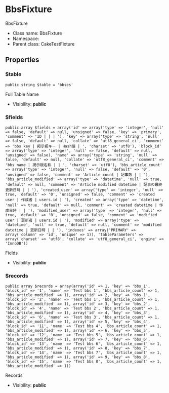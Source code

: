 BbsFixture
===============

BbsFixture




* Class name: BbsFixture
* Namespace: 
* Parent class: CakeTestFixture





Properties
----------


### $table

    public string $table = 'bbses'

Full Table Name



* Visibility: **public**


### $fields

    public array $fields = array('id' => array('type' => 'integer', 'null' => false, 'default' => null, 'unsigned' => false, 'key' => 'primary', 'comment' => 'ID | | | '), 'key' => array('type' => 'string', 'null' => false, 'default' => null, 'collate' => 'utf8_general_ci', 'comment' => 'bbs key | 掲示板キー | Hash値 | ', 'charset' => 'utf8'), 'block_id' => array('type' => 'integer', 'null' => false, 'default' => null, 'unsigned' => false), 'name' => array('type' => 'string', 'null' => false, 'default' => null, 'collate' => 'utf8_general_ci', 'comment' => 'bbs name | 掲示板名称 | | ', 'charset' => 'utf8'), 'bbs_article_count' => array('type' => 'integer', 'null' => false, 'default' => '0', 'unsigned' => false, 'comment' => 'Article count | 記事数 | | '), 'bbs_article_modified' => array('type' => 'datetime', 'null' => true, 'default' => null, 'comment' => 'Article modified datetime | 記事の最終更新日時 | | '), 'created_user' => array('type' => 'integer', 'null' => true, 'default' => '0', 'unsigned' => false, 'comment' => 'created user | 作成者 | users.id | '), 'created' => array('type' => 'datetime', 'null' => true, 'default' => null, 'comment' => 'created datetime | 作成日時 | | '), 'modified_user' => array('type' => 'integer', 'null' => true, 'default' => '0', 'unsigned' => false, 'comment' => 'modified user | 更新者 | users.id | '), 'modified' => array('type' => 'datetime', 'null' => true, 'default' => null, 'comment' => 'modified datetime | 更新日時 | | '), 'indexes' => array('PRIMARY' => array('column' => 'id', 'unique' => 1)), 'tableParameters' => array('charset' => 'utf8', 'collate' => 'utf8_general_ci', 'engine' => 'InnoDB'))

Fields



* Visibility: **public**


### $records

    public array $records = array(array('id' => 1, 'key' => 'bbs_1', 'block_id' => '1', 'name' => 'Test bbs 1', 'bbs_article_count' => 1, 'bbs_article_modified' => 1), array('id' => 2, 'key' => 'bbs_1', 'block_id' => '2', 'name' => 'Test bbs 1', 'bbs_article_count' => 1, 'bbs_article_modified' => 1), array('id' => 3, 'key' => 'bbs_2', 'block_id' => '4', 'name' => 'Test bbs 2', 'bbs_article_count' => 1, 'bbs_article_modified' => 1), array('id' => 4, 'key' => 'bbs_3', 'block_id' => '6', 'name' => 'Test bbs 3', 'bbs_article_count' => 1, 'bbs_article_modified' => 1), array('id' => 5, 'key' => 'bbs_4', 'block_id' => '11', 'name' => 'Test bbs 4', 'bbs_article_count' => 1, 'bbs_article_modified' => 1), array('id' => 6, 'key' => 'bbs_5', 'block_id' => '12', 'name' => 'Test bbs 5', 'bbs_article_count' => 1, 'bbs_article_modified' => 1), array('id' => 7, 'key' => 'bbs_6', 'block_id' => '13', 'name' => 'Test bbs 6', 'bbs_article_count' => 1, 'bbs_article_modified' => 1), array('id' => 8, 'key' => 'bbs_7', 'block_id' => '14', 'name' => 'Test bbs 7', 'bbs_article_count' => 1, 'bbs_article_modified' => 1), array('id' => 9, 'key' => 'bbs_8', 'block_id' => '15', 'name' => 'Test bbs 8', 'bbs_article_count' => 1, 'bbs_article_modified' => 1))

Records



* Visibility: **public**



